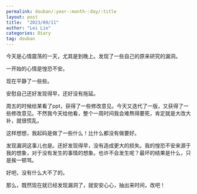 ```yaml
---
permalink: douban/:year-:month-:day/:title
layout: post
title:  "2023/09/11"
author: "Lei Lie"
categories: Diary
tag: douban
---
```


今天是心情震荡的一天，尤其是到晚上。发现了一些自己的原来研究的漏洞。

一开始的心情是惶恐不安。

现在平静了一些些。

安慰自己还好发现得早，还好没有拖延。

周五的时候给某看了ppt，获得了一些修改意见。今天又迭代了一版，又获得了一些修改意见。不然我今天给他看，整个一周时间我会难熬得要死，肯定就是大改大补，就很慌乱。

这样想想，我起码是做了一些什么！比什么都没有做要好。

发现漏洞这事儿也是。还好发现得早，没有造成更大的损失。我的惶恐不安来源于我的想象，对于没有发生的事情的想象。也许不会发生呢？最坏的结果是什么，只是挨一顿骂。

好吧，没有什么大不了的。

那么，既然现在就已经发现漏洞了，就安安心心，抽出来时间，改吧！